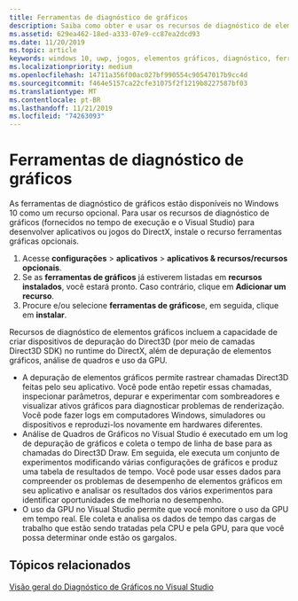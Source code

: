 ```yaml
---
title: Ferramentas de diagnóstico de gráficos
description: Saiba como obter e usar os recursos de diagnóstico de elementos gráficos, incluindo depuração de elementos gráficos, análise do quadro de elementos gráficos e uso da GPU no Visual Studio.
ms.assetid: 629ea462-18ed-a333-07e9-cc87ea2dcd93
ms.date: 11/20/2019
ms.topic: article
keywords: windows 10, uwp, jogos, elementos gráficos, diagnóstico, ferramentas e directx
ms.localizationpriority: medium
ms.openlocfilehash: 14711a356f00ac027bf990554c90547017b9cc4d
ms.sourcegitcommit: f464e5157ca22cfe31075f2f1219b8227587bf03
ms.translationtype: MT
ms.contentlocale: pt-BR
ms.lasthandoff: 11/21/2019
ms.locfileid: "74263093"
---
```

# <a name="graphics-diagnostics-tools"></a>Ferramentas de diagnóstico de gráficos

As ferramentas de diagnóstico de gráficos estão disponíveis no Windows 10 como um recurso opcional. Para usar os recursos de diagnóstico de gráficos (fornecidos no tempo de execução e o Visual Studio) para desenvolver aplicativos ou jogos do DirectX, instale o recurso ferramentas gráficas opcionais.

1. Acesse **configurações** > **aplicativos** > **aplicativos & recursos/recursos opcionais**.
2. Se as **ferramentas de gráficos** já estiverem listadas em **recursos instalados**, você estará pronto. Caso contrário, clique em **Adicionar um recurso**.
3. Procure e/ou selecione **ferramentas de gráficos**e, em seguida, clique em **instalar**.

Recursos de diagnóstico de elementos gráficos incluem a capacidade de criar dispositivos de depuração do Direct3D (por meio de camadas Direct3D SDK) no runtime do DirectX, além de depuração de elementos gráficos, análise de quadros e uso da GPU.

-   A depuração de elementos gráficos permite rastrear chamadas Direct3D feitas pelo seu aplicativo. Você pode então repetir essas chamadas, inspecionar parâmetros, depurar e experimentar com sombreadores e visualizar ativos gráficos para diagnosticar problemas de renderização. Você pode fazer logs em computadores Windows, simuladores ou dispositivos e reproduzi-los novamente em hardwares diferentes.
-   Análise de Quadros de Gráficos no Visual Studio é executado em um log de depuração de gráficos e coleta o tempo de linha de base para as chamadas do Direct3D Draw. Em seguida, ele executa um conjunto de experimentos modificando várias configurações de gráficos e produz uma tabela de resultados de tempo. Você pode usar esses dados para compreender os problemas de desempenho de elementos gráficos em seu aplicativo e analisar os resultados dos vários experimentos para identificar oportunidades de melhoria no desempenho.
-   O uso da GPU no Visual Studio permite que você monitore o uso da GPU em tempo real. Ele coleta e analisa os dados de tempo das cargas de trabalho que estão sendo tratadas pela CPU e pela GPU, para que você possa determinar onde estão os gargalos.

## <a name="related-topics"></a>Tópicos relacionados

[Visão geral do Diagnóstico de Gráficos no Visual Studio](/visualstudio/debugger/overview-of-visual-studio-graphics-diagnostics?view=vs-2015)